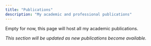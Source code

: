 ```yaml
---
title: "Publications"
description: "My academic and professional publications"
---
```




Empty for now, this page will host all my academic publications. 



*This section will be updated as new publications become available.*
